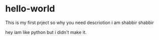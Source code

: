 # hello-world
This is my first prject so why you need descriotion
i am shabbir shabbir

hey iam like python but i didn't make it.
